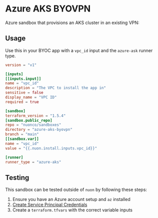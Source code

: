 # Azure AKS BYOVPN

Azure sandbox that provisions an AKS cluster in an existing VPN:

## Usage

Use this in your BYOC app with a `vpc_id` input and the `azure-ask` runner type.

```toml
version = "v1"

[inputs]
[[inputs.input]]
name = "vpc_id"
description = "The VPC to install the app in"
sensitive = false
display_name = "VPC ID"
required = true

[sandbox]
terraform_version = "1.5.4"
[sandbox.public_repo]
repo = "nuonco/sandboxes"
directory = "azure-aks-byovpn"
branch = "main"
[[sandbox.var]]
name = "vpc_id"
value = "{{.nuon.install.inputs.vpc_id}}"

[runner]
runner_type = "azure-aks"
```

## Testing

This sandbox can be tested outside of `nuon` by following these steps:

1. Ensure you have an Azure account setup and `az` installed
1. [Create Service Principal Credentials](https://learn.microsoft.com/en-us/azure/aks/learn/quick-kubernetes-deploy-terraform?tabs=bash#create-a-service-principal)
1. Create a `terraform.tfvars` with the correct variable inputs
